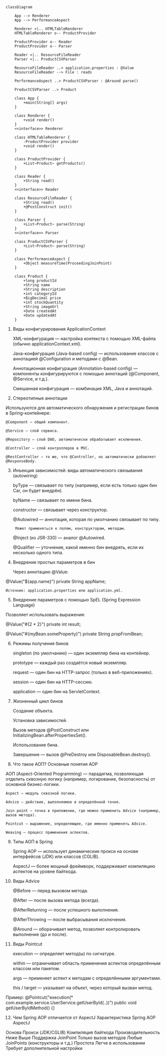 
``` mermaid
classDiagram
    
    App --> Renderer
    App --> PerformanceAspect

    Renderer <|.. HTMLTableRenderer
    HTMLTableRenderer o-- ProductProvider

    ProductProvider o-- Reader
    ProductProvider o-- Parser

    Reader <|.. ResourceFileReader
    Parser <|.. ProductCSVParser

    ResourceFileReader ..> application.properties : @Value
    ResourceFileReader --> File : reads

    PerformanceAspect ..> ProductCSVParser : @Around parse()

    ProductCSVParser ..> Product

    class App {
        +main(String[] args)
    }

    class Renderer {
        +void render()
    }
    <<interface>> Renderer

    class HTMLTableRenderer {
        -ProductProvider provider
        +void render()
    }

    class ProductProvider {
        +List~Product~ getProducts()
    }

    class Reader {
        +String read()
    }
    <<interface>> Reader

    class ResourceFileReader {
        +String read()
        +@PostConstruct init()
    }

    class Parser {
        +List~Product~ parse(String)
    }
    <<interface>> Parser

    class ProductCSVParser {
        +List~Product~ parse(String)
    }

    class PerformanceAspect {
        +Object measureTime(ProceedingJoinPoint)
    }

    class Product {
        +long productId
        +String name
        +String description
        +int categoryId
        +BigDecimal price
        +int stockQuantity
        +String imageUrl
        +Date createdAt
        +Date updatedAt
    }
```

1. Виды конфигурирования ApplicationContext

    XML-конфигурация — настройка контекста с помощью XML-файла (обычно applicationContext.xml).

    Java-конфигурация (Java-based config) — использование классов с аннотацией @Configuration и методами с @Bean.

    Аннотационная конфигурация (Annotation-based config) — компоненты конфигурируются с помощью аннотаций (@Component, @Service, и т.д.).

    Смешанная конфигурация — комбинация XML, Java и аннотаций.

2. Стереотипные аннотации

Используются для автоматического обнаружения и регистрации бинов в Spring-контейнере:

    @Component — общий компонент.

    @Service — слой сервиса.

    @Repository — слой DAO, автоматически обрабатывает исключения.

    @Controller — слой контроллеров в MVC.

    @RestController — то же, что @Controller, но автоматически добавляет @ResponseBody.

3. Инъекция зависимостей: виды автоматического связывания (autowiring)

    byType — связывает по типу (например, если есть только один бин Car, он будет внедрён).

    byName — связывает по имени бина.

    constructor — связывает через конструктор.

    @Autowired — аннотация, которая по умолчанию связывает по типу.

        Может применяться к полям, конструкторам, методам.

    @Inject (из JSR-330) — аналог @Autowired.

    @Qualifier — уточнение, какой именно бин внедрять, если их несколько одного типа.

4. Внедрение простых параметров в бин

    Через аннотацию @Value:

@Value("${app.name}")
private String appName;

    Источник: application.properties или application.yml.

5. Внедрение параметров с помощью SpEL (Spring Expression Language)

Позволяет использовать выражения:

@Value("#{2 * 2}")
private int result;

@Value("#{myBean.someProperty}")
private String propFromBean;

6. Режимы получения бинов

    singleton (по умолчанию) — один экземпляр бина на контейнер.

    prototype — каждый раз создаётся новый экземпляр.

    request — один бин на HTTP-запрос (только в веб-приложениях).

    session — один бин на HTTP-сессию.

    application — один бин на ServletContext.

7. Жизненный цикл бинов

    Создание объекта.

    Установка зависимостей.

    Вызов методов @PostConstruct или InitializingBean.afterPropertiesSet().

    Использование бина.

    Завершение — вызов @PreDestroy или DisposableBean.destroy().

8. Что такое АОП? Основные понятия AOP

АОП (Aspect-Oriented Programming) — парадигма, позволяющая отделить сквозную логику (например, логирование, безопасность) от основной бизнес-логики.

    Aspect — модуль сквозной логики.

    Advice — действие, выполняемое в определённой точке.

    Join point — точка в приложении, где можно применить Advice (например, вызов метода).

    Pointcut — выражение, определяющее, где именно применять Advice.

    Weaving — процесс применения аспектов.

9. Типы АОП в Spring

    Spring AOP — использует динамические прокси на основе интерфейсов (JDK) или классов (CGLIB).

    AspectJ — более мощный фреймворк, поддерживает компиляцию аспектов на уровне байткода.

10. Виды Advice

    @Before — перед вызовом метода.

    @After — после вызова метода (всегда).

    @AfterReturning — после успешного выполнения.

    @AfterThrowing — после выбрасывания исключения.

    @Around — оборачивает метод, позволяет контролировать выполнение (до и после).

11. Виды Pointcut

    execution — определяет метод(ы) по сигнатуре.

    within — ограничивает область применения аспектов определённым классом или пакетом.

    args — применяет аспект к методам с определёнными аргументами.

    this / target — указывает на объект, через который вызван метод.

Пример:
@Pointcut("execution(* com.example.service.UserService.getUserById(..))")
public void getUserByIdMethod() {}

12. Чем Spring AOP отличается от AspectJ
Характеристика		Spring AOP		AspectJ

Основа			Прокси (JDK/CGLIB)	Компиляция байткода
Производительность	Ниже			Выше
Поддержка JoinPoint	Только вызов методов	Любые JoinPoints (конструкторы и т.д.)
Простота		Легче в использовании	Требует дополнительной настройки